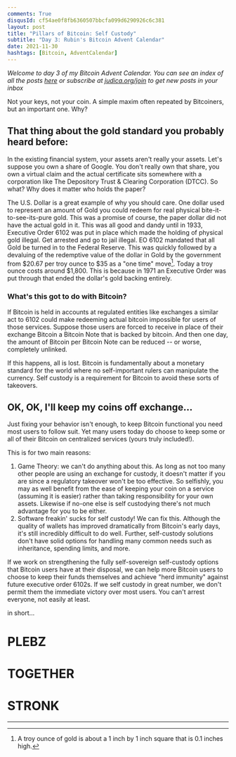 ```yaml
---
comments: True
disqusId: cf54ae0f8fb6360507bbcfa099d6290926c6c381
layout: post
title: "Pillars of Bitcoin: Self Custody"
subtitle: "Day 3: Rubin's Bitcoin Advent Calendar"
date: 2021-11-30
hashtags: [Bitcoin, AdventCalendar]
---
```



_Welcome to day 3 of my Bitcoin Advent Calendar. You can see an index of all
the posts [here](/advent21) or subscribe at
[judica.org/join](https://judica.org/join) to get new posts in your inbox_



Not your keys, not your coin. A simple maxim often repeated by Bitcoiners, but
an important one. Why?

## That thing about the gold standard you probably heard before:

In the existing financial system, your assets aren't really your assets. Let's
suppose you own a share of Google. You don't really own that share, you own a
virtual claim and the actual certificate sits somewhere with a corporation like
The Depository Trust & Clearing Corporation (DTCC). So what? Why does it matter
who holds the paper?

The U.S. Dollar is a great example of why you should care. One dollar used to
represent an amount of Gold you could redeem for real physical
bite-it-to-see-its-pure gold. This was a promise of course, the paper dollar did
not have the actual gold in it. This was all good and dandy until in 1933,
Executive Order 6102 was put in place which made the holding of physical gold
illegal. Get arrested and go to jail illegal. EO 6102 mandated that all Gold be
turned in to the Federal Reserve. This was quickly followed by a devaluing of
the redemptive value of the dollar in Gold by the government from $20.67 per
troy ounce to $35 as a "one time" move[^troy]. Today a troy ounce costs around
$1,800. This is because in 1971 an Executive Order was put through that ended
the dollar's gold backing entirely.

### What's this got to do with Bitcoin?

If Bitcoin is held in accounts at regulated entities like exchanges a similar
act to 6102 could make redeeming actual bitcoin impossible for users of those
services. Suppose those users are forced to receive in place of their exchange
Bitcoin a Bitcoin Note that is backed by bitcoin. And then one day, the amount
of Bitcoin per Bitcoin Note can be reduced
-- or worse, completely unlinked.

If this happens, all is lost. Bitcoin is fundamentally about a monetary standard
for the world where no self-important rulers can manipulate the currency. Self
custody is a requirement for Bitcoin to avoid these sorts of takeovers. 

## OK, OK, I'll keep my coins off exchange...
Just fixing your behavior isn't enough, to keep Bitcoin functional you need most
users to follow suit.  Yet many users today do choose to keep some or all of
their Bitcoin on centralized services (yours truly included!). 

This is for two main reasons:

1. Game Theory: we can't do anything about this.  As long as not too many other
people are using an exchange for custody, it doesn't matter if you are since a
regulatory takeover won't be too effective. So selfishly, you may as well
benefit from the ease of keeping your coin on a service (assuming it is easier)
rather than taking responsibility for your own assets. Likewise if no-one else
is self custodying there's not much advantage for you to be either.
2. Software freakin' sucks for self custody! We can fix this. Although the
quality of wallets has improved dramatically from Bitcoin's early days, it's
still incredibly difficult to do well. Further, self-custody solutions don't
have solid options for handling many common needs such as inheritance, spending
limits, and more.

If we work on strengthening the fully self-sovereign self-custody options that
Bitcoin users have at their disposal, we can help more Bitcoin users to choose
to keep their funds themselves and achieve "herd immunity" against future
executive order 6102s. If we self custody in great number, we don't permit them
the immediate victory over most users. You can't arrest everyone, not easily at
least.

in short...

# PLEBZ
# TOGETHER
# STRONK

<hr>

[^troy]: A troy ounce of gold is about a 1 inch by 1 inch square that is 0.1 inches high.
